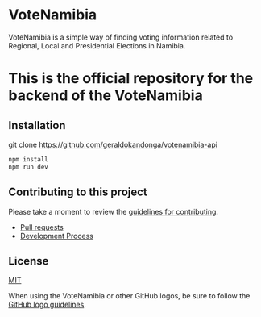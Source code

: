 # VoteNamibia

VoteNamibia is a simple way of finding voting information related to Regional, Local and Presidential Elections in Namibia.

# This is the official repository for the backend of the VoteNamibia

## Installation

git clone https://github.com/geraldokandonga/votenamibia-api

```bash
npm install
npm run dev
```

## Contributing to this project

Please take a moment to review the [guidelines for contributing](CONTRIBUTING.md).

- [Pull requests](CONTRIBUTING.md#pull-requests)
- [Development Process](CONTRIBUTING.md#development)

## License

[MIT](https://github.com/geraldokandonga/votenamibia-api/blob/main/LICENSE)

When using the VoteNamibia or other GitHub logos, be sure to follow the [GitHub logo guidelines](https://github.com/logos).
